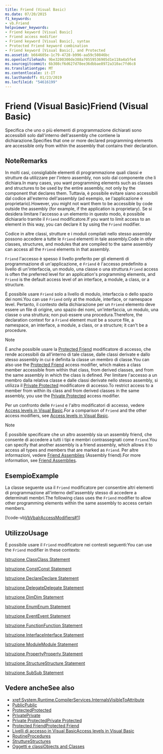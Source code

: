 ```yaml
---
title: Friend (Visual Basic)
ms.date: 07/20/2015
f1_keywords:
- vb.Friend
helpviewer_keywords:
- Friend keyword [Visual Basic]
- Friend access modifier
- Friend keyword [Visual Basic], syntax
- Protected Friend keyword combination
- Friend keyword [Visual Basic], and Protected
ms.assetid: b664605e-1c79-4728-b996-aa59c50846bc
ms.openlocfilehash: 9be3200300de308a70559536905d1e118a4a5fe4
ms.sourcegitcommit: 6b308cf6d627d78ee36dbbae8972a310ac7fd6c8
ms.translationtype: MT
ms.contentlocale: it-IT
ms.lasthandoff: 01/23/2019
ms.locfileid: "54616199"
---
```

# <a name="friend-visual-basic"></a><span data-ttu-id="f7f07-102">Friend (Visual Basic)</span><span class="sxs-lookup"><span data-stu-id="f7f07-102">Friend (Visual Basic)</span></span>
<span data-ttu-id="f7f07-103">Specifica che uno o più elementi di programmazione dichiarati sono accessibili solo dall'interno dell'assembly che contiene la dichiarazione.</span><span class="sxs-lookup"><span data-stu-id="f7f07-103">Specifies that one or more declared programming elements are accessible only from within the assembly that contains their declaration.</span></span>  
  
## <a name="remarks"></a><span data-ttu-id="f7f07-104">Note</span><span class="sxs-lookup"><span data-stu-id="f7f07-104">Remarks</span></span>  
 <span data-ttu-id="f7f07-105">In molti casi, consigliabile elementi di programmazione quali classi e strutture da utilizzare per l'intero assembly, non solo dal componente che li dichiara.</span><span class="sxs-lookup"><span data-stu-id="f7f07-105">In many cases, you want programming elements such as classes and structures to be used by the entire assembly, not only by the component that declares them.</span></span> <span data-ttu-id="f7f07-106">Tuttavia, è possibile evitare siano accessibili dal codice all'esterno dell'assembly (ad esempio, se l'applicazione è proprietario).</span><span class="sxs-lookup"><span data-stu-id="f7f07-106">However, you might not want them to be accessible by code outside the assembly (for example, if the application is proprietary).</span></span> <span data-ttu-id="f7f07-107">Se si desidera limitare l'accesso a un elemento in questo modo, è possibile dichiararlo tramite il `Friend` modificatore.</span><span class="sxs-lookup"><span data-stu-id="f7f07-107">If you want to limit access to an element in this way, you can declare it by using the `Friend` modifier.</span></span>  
  
 <span data-ttu-id="f7f07-108">Codice in altre classi, strutture e i moduli compilati nello stesso assembly possono accedere a tutte le `Friend` elementi in tale assembly.</span><span class="sxs-lookup"><span data-stu-id="f7f07-108">Code in other classes, structures, and modules that are compiled to the same assembly can access all the `Friend` elements in that assembly.</span></span>  
  
 <span data-ttu-id="f7f07-109">`Friend` l'accesso è spesso il livello preferito per gli elementi di programmazione di un'applicazione, e `Friend` è l'accesso predefinito a livello di un'interfaccia, un modulo, una classe o una struttura.</span><span class="sxs-lookup"><span data-stu-id="f7f07-109">`Friend` access is often the preferred level for an application's programming elements, and `Friend` is the default access level of an interface, a module, a class, or a structure.</span></span>  
  
 <span data-ttu-id="f7f07-110">È possibile usare `Friend` solo a livello di modulo, interfaccia o dello spazio dei nomi.</span><span class="sxs-lookup"><span data-stu-id="f7f07-110">You can use `Friend` only at the module, interface, or namespace level.</span></span> <span data-ttu-id="f7f07-111">Pertanto, il contesto della dichiarazione per un `Friend` elemento deve essere un file di origine, uno spazio dei nomi, un'interfaccia, un modulo, una classe o una struttura; non può essere una procedura.</span><span class="sxs-lookup"><span data-stu-id="f7f07-111">Therefore, the declaration context for a `Friend` element must be a source file, a namespace, an interface, a module, a class, or a structure; it can't be a procedure.</span></span>  

> [!NOTE]
> <span data-ttu-id="f7f07-112">È anche possibile usare la [Protected Friend](protected-friend.md) modificatore di accesso, che rende accessibili da all'interno di tale classe, dalle classi derivate e dallo stesso assembly in cui è definita la classe un membro di classe.</span><span class="sxs-lookup"><span data-stu-id="f7f07-112">You can also use the [Protected Friend](protected-friend.md) access modifier, which makes a class member accessible from within that class, from derived classes, and from the same assembly in which the class is defined.</span></span> <span data-ttu-id="f7f07-113">Per limitare l'accesso a un membro dalla relativa classe e dalle classi derivate nello stesso assembly, si utilizza il [Private Protected](private-protected.md) modificatore di accesso.</span><span class="sxs-lookup"><span data-stu-id="f7f07-113">To restrict access to a member from within its class and from derived classes in the same assembly, you use the [Private Protected](private-protected.md) access modifier.</span></span>

 <span data-ttu-id="f7f07-114">Per un confronto delle `Friend` e l'altro modificatori di accesso, vedere [Access levels in Visual Basic](../../../visual-basic/programming-guide/language-features/declared-elements/access-levels.md).</span><span class="sxs-lookup"><span data-stu-id="f7f07-114">For a comparison of `Friend` and the other access modifiers, see [Access levels in Visual Basic](../../../visual-basic/programming-guide/language-features/declared-elements/access-levels.md).</span></span>  
  
> [!NOTE]
>  <span data-ttu-id="f7f07-115">È possibile specificare che un altro assembly sia un assembly friend, che consente di accedere a tutti i tipi e membri contrassegnati come `Friend`.</span><span class="sxs-lookup"><span data-stu-id="f7f07-115">You can specify that another assembly is a friend assembly, which allows it to access all types and members that are marked as `Friend`.</span></span> <span data-ttu-id="f7f07-116">Per altre informazioni, vedere [Friend Assemblies](../../programming-guide/concepts/assemblies-gac/friend-assemblies.md) (Assembly friend).</span><span class="sxs-lookup"><span data-stu-id="f7f07-116">For more information, see [Friend Assemblies](../../programming-guide/concepts/assemblies-gac/friend-assemblies.md).</span></span>  
  
## <a name="example"></a><span data-ttu-id="f7f07-117">Esempio</span><span class="sxs-lookup"><span data-stu-id="f7f07-117">Example</span></span>  
 <span data-ttu-id="f7f07-118">La classe seguente usa il `Friend` modificatore per consentire altri elementi di programmazione all'interno dell'assembly stesso di accedere a determinati membri.</span><span class="sxs-lookup"><span data-stu-id="f7f07-118">The following class uses the `Friend` modifier to allow other programming elements within the same assembly to access certain members.</span></span>  
  
 [!code-vb[VbVbalrAccessModifiers#1](../../../visual-basic/language-reference/modifiers/codesnippet/VisualBasic/friend_1.vb)]  
  
## <a name="usage"></a><span data-ttu-id="f7f07-119">Utilizzo</span><span class="sxs-lookup"><span data-stu-id="f7f07-119">Usage</span></span>  
 <span data-ttu-id="f7f07-120">È possibile usare il `Friend` modificatore nei contesti seguenti:</span><span class="sxs-lookup"><span data-stu-id="f7f07-120">You can use the `Friend` modifier in these contexts:</span></span>  
  
 [<span data-ttu-id="f7f07-121">Istruzione Class</span><span class="sxs-lookup"><span data-stu-id="f7f07-121">Class Statement</span></span>](../../../visual-basic/language-reference/statements/class-statement.md)  
  
 [<span data-ttu-id="f7f07-122">Istruzione Const</span><span class="sxs-lookup"><span data-stu-id="f7f07-122">Const Statement</span></span>](../../../visual-basic/language-reference/statements/const-statement.md)  
  
 [<span data-ttu-id="f7f07-123">Istruzione Declare</span><span class="sxs-lookup"><span data-stu-id="f7f07-123">Declare Statement</span></span>](../../../visual-basic/language-reference/statements/declare-statement.md)  
  
 [<span data-ttu-id="f7f07-124">Istruzione Delegate</span><span class="sxs-lookup"><span data-stu-id="f7f07-124">Delegate Statement</span></span>](../../../visual-basic/language-reference/statements/delegate-statement.md)  
  
 [<span data-ttu-id="f7f07-125">Istruzione Dim</span><span class="sxs-lookup"><span data-stu-id="f7f07-125">Dim Statement</span></span>](../../../visual-basic/language-reference/statements/dim-statement.md)  
  
 [<span data-ttu-id="f7f07-126">Istruzione Enum</span><span class="sxs-lookup"><span data-stu-id="f7f07-126">Enum Statement</span></span>](../../../visual-basic/language-reference/statements/enum-statement.md)  
  
 [<span data-ttu-id="f7f07-127">Istruzione Event</span><span class="sxs-lookup"><span data-stu-id="f7f07-127">Event Statement</span></span>](../../../visual-basic/language-reference/statements/event-statement.md)  
  
 [<span data-ttu-id="f7f07-128">Istruzione Function</span><span class="sxs-lookup"><span data-stu-id="f7f07-128">Function Statement</span></span>](../../../visual-basic/language-reference/statements/function-statement.md)  
  
 [<span data-ttu-id="f7f07-129">Istruzione Interface</span><span class="sxs-lookup"><span data-stu-id="f7f07-129">Interface Statement</span></span>](../../../visual-basic/language-reference/statements/interface-statement.md)  
  
 [<span data-ttu-id="f7f07-130">Istruzione Module</span><span class="sxs-lookup"><span data-stu-id="f7f07-130">Module Statement</span></span>](../../../visual-basic/language-reference/statements/module-statement.md)  
  
 [<span data-ttu-id="f7f07-131">Istruzione Property</span><span class="sxs-lookup"><span data-stu-id="f7f07-131">Property Statement</span></span>](../../../visual-basic/language-reference/statements/property-statement.md)  
  
 [<span data-ttu-id="f7f07-132">Istruzione Structure</span><span class="sxs-lookup"><span data-stu-id="f7f07-132">Structure Statement</span></span>](../../../visual-basic/language-reference/statements/structure-statement.md)  
  
 [<span data-ttu-id="f7f07-133">Istruzione Sub</span><span class="sxs-lookup"><span data-stu-id="f7f07-133">Sub Statement</span></span>](../../../visual-basic/language-reference/statements/sub-statement.md)  
  
## <a name="see-also"></a><span data-ttu-id="f7f07-134">Vedere anche</span><span class="sxs-lookup"><span data-stu-id="f7f07-134">See also</span></span>
- <xref:System.Runtime.CompilerServices.InternalsVisibleToAttribute>
- [<span data-ttu-id="f7f07-135">Public</span><span class="sxs-lookup"><span data-stu-id="f7f07-135">Public</span></span>](../../../visual-basic/language-reference/modifiers/public.md)
- [<span data-ttu-id="f7f07-136">Protected</span><span class="sxs-lookup"><span data-stu-id="f7f07-136">Protected</span></span>](../../../visual-basic/language-reference/modifiers/protected.md)
- [<span data-ttu-id="f7f07-137">Private</span><span class="sxs-lookup"><span data-stu-id="f7f07-137">Private</span></span>](../../../visual-basic/language-reference/modifiers/private.md)
- [<span data-ttu-id="f7f07-138">Private Protected</span><span class="sxs-lookup"><span data-stu-id="f7f07-138">Private Protected</span></span>](./private-protected.md)
- [<span data-ttu-id="f7f07-139">Protected Friend</span><span class="sxs-lookup"><span data-stu-id="f7f07-139">Protected Friend</span></span>](./protected-friend.md)
- [<span data-ttu-id="f7f07-140">Livelli di accesso in Visual Basic</span><span class="sxs-lookup"><span data-stu-id="f7f07-140">Access levels in Visual Basic</span></span>](../../../visual-basic/programming-guide/language-features/declared-elements/access-levels.md)
- [<span data-ttu-id="f7f07-141">Routine</span><span class="sxs-lookup"><span data-stu-id="f7f07-141">Procedures</span></span>](../../../visual-basic/programming-guide/language-features/procedures/index.md)
- [<span data-ttu-id="f7f07-142">Strutture</span><span class="sxs-lookup"><span data-stu-id="f7f07-142">Structures</span></span>](../../../visual-basic/programming-guide/language-features/data-types/structures.md)
- [<span data-ttu-id="f7f07-143">Oggetti e classi</span><span class="sxs-lookup"><span data-stu-id="f7f07-143">Objects and Classes</span></span>](../../../visual-basic/programming-guide/language-features/objects-and-classes/index.md)
